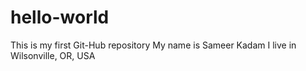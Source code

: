 # hello-world
This is my first Git-Hub repository
My name is Sameer Kadam
I live in Wilsonville, OR, USA
